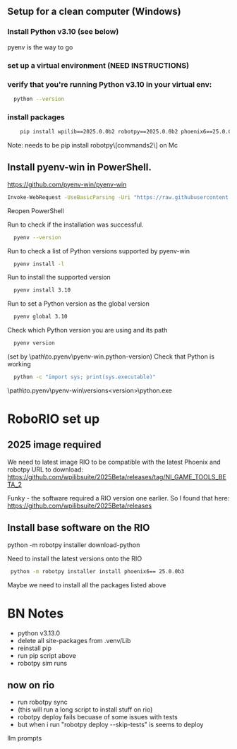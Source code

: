 ## Setup for a clean computer (Windows)

### Install Python v3.10 (see below)
pyenv is the way to go

### set up a virtual environment (NEED INSTRUCTIONS)

### verify that you're running Python v3.10 in your virtual env:

```bash
  python --version
```

### install packages

```bash
    pip install wpilib==2025.0.0b2 robotpy==2025.0.0b2 phoenix6==25.0.0b3 robotpy[commands2] pynetworktables
```
Note: needs to be pip install robotpy\\[commands2\\] on Mc

## Install pyenv-win in PowerShell.

https://github.com/pyenv-win/pyenv-win

```bash
Invoke-WebRequest -UseBasicParsing -Uri "https://raw.githubusercontent.com/pyenv-win/pyenv-win/master/pyenv-win/install-pyenv-win.ps1" -OutFile "./install-pyenv-win.ps1"; &"./install-pyenv-win.ps1"
```

Reopen PowerShell

Run to check if the installation was successful.

```bash
  pyenv --version
```

Run to check a list of Python versions supported by pyenv-win

```bash
  pyenv install -l
```

Run to install the supported version

```bash
  pyenv install 3.10
```

Run to set a Python version as the global version

```bash
  pyenv global 3.10
``` 

Check which Python version you are using and its path

```bash
  pyenv version
```

<version> (set by \path\to\.pyenv\pyenv-win\.python-version)
Check that Python is working

```bash
  python -c "import sys; print(sys.executable)"
```

\path\to\.pyenv\pyenv-win\versions\<version>\python.exe


# RoboRIO set up

## 2025 image required

We need to latest image RIO to be compatible with the latest Phoenix and robotpy
URL to download: https://github.com/wpilibsuite/2025Beta/releases/tag/NI_GAME_TOOLS_BETA_2

Funky - the software required a RIO version one earlier. So I found that here:
https://github.com/wpilibsuite/2025Beta/releases

## Install base software on the RIO
 python -m robotpy installer download-python        

Need to install the latest versions onto the RIO

```bash
 python -m robotpy installer install phoenix6== 25.0.0b3 
 ```
Maybe we need to install all the packages listed above


# BN Notes
- python v3.13.0
- delete all site-packages from .venv/Lib
- reinstall pip
- run pip script above
- robotpy sim runs

## now on rio
- run robotpy sync
- (this will run a long script to install stuff on rio)
- robotpy deploy fails becuase of some issues with tests
- but when i run "robotpy deploy --skip-tests" is seems to deploy


llm prompts

